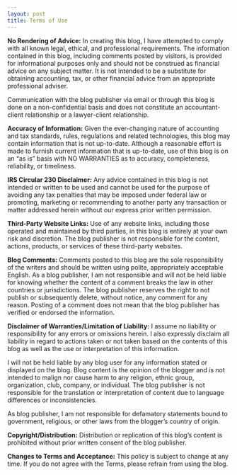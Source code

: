 ```yaml
---
layout: post
title: Terms of Use
---
```

**No Rendering of Advice:**  In creating this blog, I have attempted to comply with all known legal, ethical, and professional requirements. The information contained in this blog, including comments posted by visitors, is provided for informational purposes only and should not be construed as financial advice on any subject matter. It is not intended to be a substitute for obtaining accounting, tax, or other financial advice from an appropriate professional adviser.

Communication with the blog publisher via email or through this blog is done on a non-confidential basis and does not constitute an accountant-client relationship or a lawyer-client relationship.

**Accuracy of Information:** Given the ever-changing nature of accounting and tax standards, rules, regulations and related technologies, this blog may contain information that is not up-to-date. Although a reasonable effort is made to furnish current information that is up-to-date, use of this blog is on an “as is” basis with NO WARRANTIES as to accuracy, completeness, reliability, or timeliness.

**IRS Circular 230 Disclaimer:** Any advice contained in this blog is not intended or written to be used and cannot be used for the purpose of avoiding any tax penalties that may be imposed under federal law or promoting, marketing or recommending to another party any transaction or matter addressed herein without our express prior written permission.

**Third-Party Website Links:** Use of any website links, including those operated and maintained by third parties, in this blog is entirely at your own risk and discretion. The blog publisher is not responsible for the content, actions, products, or services of these third-party websites.

**Blog Comments:** Comments posted to this blog are the sole responsibility of the writers and should be written using polite, appropriately acceptable English. As a blog publisher, I am not responsible and will not be held liable for knowing whether the content of a comment breaks the law in other countries or jurisdictions. The blog publisher reserves the right to not publish or subsequently delete, without notice, any comment for any reason. Posting of a comment does not mean that the blog publisher has verified or endorsed the information.

**Disclaimer of Warranties/Limitation of Liability:** I assume no liability or responsibility for any errors or omissions herein. I also expressly disclaim all liability in regard to actions taken or not taken based on the contents of this blog as well as the use or interpretation of this information.

I will not be held liable by any blog user for any information stated or displayed on the blog. Blog content is the opinion of the blogger and is not intended to malign nor cause harm to any religion, ethnic group, organization, club, company, or individual. The blog publisher is not responsible for the translation or interpretation of content due to language differences or inconsistencies.

As blog publisher, I am not responsible for defamatory statements bound to government, religious, or other laws from the blogger’s country of origin.

**Copyright/Distribution:** Distribution or replication of this blog’s content is prohibited without prior written consent of the blog publisher.

**Changes to Terms and Acceptance:** This policy is subject to change at any time. If you do not agree with the Terms, please refrain from using the blog.